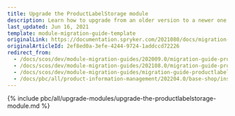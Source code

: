 ```yaml
---
title: Upgrade the ProductLabelStorage module
description: Learn how to upgrade from an older version to a newer one of the product label storage module within your Spryker based project.
last_updated: Jun 16, 2021
template: module-migration-guide-template
originalLink: https://documentation.spryker.com/2021080/docs/migration-guide-productlabelstorage
originalArticleId: 2ef8ed0a-3efe-4244-9724-1addccd72226
redirect_from:
  - /docs/scos/dev/module-migration-guides/202009.0/migration-guide-productlabelstorage.html
  - /docs/scos/dev/module-migration-guides/202108.0/migration-guide-productlabelstorage.html
  - /docs/scos/dev/module-migration-guides/migration-guide-productlabelstorage.html
  - /docs/pbc/all/product-information-management/202204.0/base-shop/install-and-upgrade/upgrade-modules/upgrade-the-productlabelstorage-module.html
---
```


{% include pbc/all/upgrade-modules/upgrade-the-productlabelstorage-module.md %} <!-- To edit, see /_includes/pbc/all/upgrade-modules/upgrade-the-productlabelstorage-module.md -->
